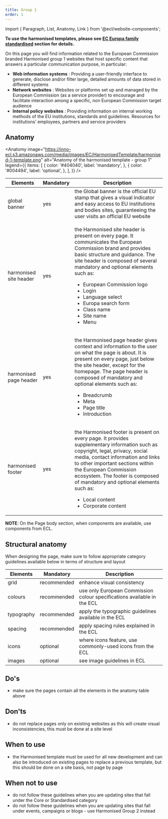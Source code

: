 ```yaml
---
title: Group 1
order: 1
---
```

import { Paragraph, List, Anatomy, Link } from '@ecl/website-components';

<Paragraph size="lead">

**To use the harmonised templates, please see [EC Europa family standardised](/ec/standardised-template/) section for details.**

On this page you will find information related to the European Commission
branded Harmonised group 1 websites that host specific
content that answers a particular communication purpose, in particular:
</Paragraph>

- **Web information systems** : Providing a user-friendly
  interface to generate, disclose and/or filter large, detailed amounts of data stored in different systems
- **Network websites** : Websites or platforms set up and managed
  by the European Commission (as a service provider) to encourage and
  facilitate interaction among a specific, non European Commission target
  audience
- **Internal policy websites** : Providing information on
  internal working methods of the EU institutions, standards and guidelines.
  Resources for institutions’ employees, partners and service providers

## Anatomy

<Anatomy
image="https://inno-ecl.s3.amazonaws.com/media/images/EC/HarmonisedTemplate/harmonised-1-template.png"
alt="Anatomy of the harmonised template - group 1"
legend={{
    items: \[
      {
        color: '#404040',
        label: 'mandatory',
      },
      {
        color: '#004494',
        label: 'optional',
      },
    ],
  }}
/>

| Elements                                                                                                           | Mandatory | Description                                                                                                                                                                                                                                                                                                                                                                                       |
| ------------------------------------------------------------------------------------------------------------------ | --------- | ------------------------------------------------------------------------------------------------------------------------------------------------------------------------------------------------------------------------------------------------------------------------------------------------------------------------------------------------------------------------------------------------- |
| <Link to="https://webgate.ec.europa.eu/fpfis/wikis/display/webtools/Global+banner" standalone>global banner</Link> | yes       | the Global banner is the official EU stamp that gives a visual indicator and easy access to EU institutions and bodies sites, guaranteeing the user visits an official EU website                                                                                                                                                                                                                 |
| <Link to="/ec/harmonised-templates/site-header/group1/" standalone>harmonised site header</Link>                   | yes       | <p>the Harmonised site header is present on every page. It communicates the European Commission brand and provides basic structure and guidance. The site header is composed of several mandatory and optional elements such as:</p><ul><li>European Commission logo</li><li>Login</li><li>Language select</li><li>Europa search form</li><li>Class name</li><li>Site name</li><li>Menu</li></ul> |
| <Link to="/ec/harmonised-templates/page-header/group1/" standalone>harmonised page header</Link>                   | yes       | <p>the Harmonised page header gives context and information to the user on what the page is about. It is present on every page, just below the site header, except for the homepage. The page header is composed of mandatory and optional elements such as:</p><ul><li>Breadcrumb</li><li>Meta</li><li>Page title</li><li>Introduction</li></ul>                                                 |
| <Link to="/ec/harmonised-templates/footer/group1/" standalone>harmonised footer</Link>                             | yes       | <p>the Harmonised footer is present on every page. It provides supplementary information such as copyright, legal, privacy, social media, contact information and links to other important sections within the European Commission ecosystem. The footer is composed of mandatory and optional elements such as:</p><ul><li>Local content</li><li>Corporate content</li></ul>                     |

**NOTE**: On the Page body section, when components are available, use components from ECL.

## Structural anatomy

When designing the page, make sure to follow appropriate category guidelines available below in terms of structure and layout

| Elements                                                           | Mandatory   | Description                                                             |
| ------------------------------------------------------------------ | ----------- | ----------------------------------------------------------------------- |
| <Link to="/ec/utilities/grid/" standalone>grid</Link>              | recommended | enhance visual consistency                                              |
| <Link to="/ec/guidelines/colours/" standalone>colours</Link>       | recommended | use only European Commission colour specifications available in the ECL |
| <Link to="/ec/guidelines/typography/" standalone>typography</Link> | recommended | apply the typographic guidelines available in the ECL                   |
| <Link to="/ec/guidelines/spacing/" standalone>spacing</Link>       | recommended | apply spacing rules explained in the ECL                                |
| <Link to="/ec/guidelines/iconography/" standalone>icons</Link>     | optional    | where icons feature, use commonly-used icons from the ECL               |
| <Link to="/ec/guidelines/images/" standalone>images</Link>         | optional    | see image guidelines in ECL                                             |

## Do's

- make sure the pages contain all the elements in the anatomy table above

## Don'ts

- do not replace pages only on existing websites as this will create visual inconsistencies, this must be done at a site level

## When to use

- the Harmonised template must be used for all new development and can also be introduced on existing pages to replace a previous template, but this should be done on a site basis, not page by page

## When not to use

- do not follow these guidelines when you are updating sites that fall under the <Link to="/ec/core-template/">Core</Link> or <Link to="/ec/standardised-template/">Standardised</Link> category
- do not follow these guidelines when you are updating sites that fall under events, campaigns or blogs - use <Link to="/ec/harmonised-templates/group2/">Harmonised Group 2</Link> instead
